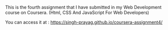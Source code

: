 This is the fourth assignment that I have submitted in my Web Development course on Coursera. (Html, CSS And JavaScript For Web Developers)

You can access it at : https://singh-prayag.github.io/coursera-assignment4/

